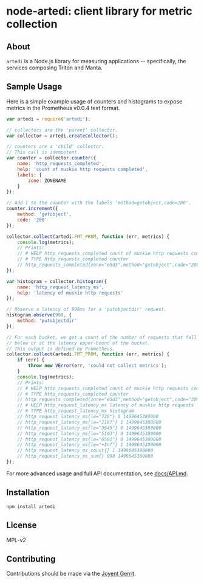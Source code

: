 # node-artedi: client library for metric collection

## About
`artedi` is a Node.js library for measuring applications -- specifically, the
services composing Triton and Manta.

## Sample Usage
Here is a simple example usage of counters and histograms to expose
metrics in the Prometheus v0.0.4 text format.

```javascript
var artedi = require('artedi');

// collectors are the 'parent' collector.
var collector = artedi.createCollector();

// counters are a 'child' collector.
// This call is idempotent.
var counter = collector.counter({
    name: 'http_requests_completed',
    help: 'count of muskie http requests completed',
    labels: {
        zone: ZONENAME
    }
});

// Add 1 to the counter with the labels 'method=getobject,code=200'.
counter.increment({
    method: 'getobject',
    code: '200'
});

collector.collect(artedi.FMT_PROM, function (err, metrics) {
    console.log(metrics);
    // Prints:
    // # HELP http_requests_completed count of muskie http requests completed
    // # TYPE http_requests_completed counter
    // http_requests_completed{zone="e5d3",method="getobject",code="200"} 1
});

var histogram = collector.histogram({
    name: 'http_request_latency_ms',
    help: 'latency of muskie http requests'
});

// Observe a latency of 998ms for a 'putobjectdir' request.
histogram.observe(998, {
    method: 'putobjectdir'
});

// For each bucket, we get a count of the number of requests that fall
// below or at the latency upper-bound of the bucket.
// This output is defined by Prometheus.
collector.collect(artedi.FMT_PROM, function (err, metrics) {
    if (err) {
        throw new VError(err, 'could not collect metrics');
    }
    console.log(metrics);
    // Prints:
    // # HELP http_requests_completed count of muskie http requests completed
    // # TYPE http_requests_completed counter
    // http_requests_completed{zone="e5d3",method="getobject",code="200"} 1
    // # HELP http_request_latency_ms latency of muskie http requests
    // # TYPE http_request_latency_ms histogram
    // http_request_latency_ms{le="729"} 0 1499645380000
    // http_request_latency_ms{le="2187"} 1 1499645380000
    // http_request_latency_ms{le="3645"} 0 1499645380000
    // http_request_latency_ms{le="5103"} 0 1499645380000
    // http_request_latency_ms{le="6561"} 0 1499645380000
    // http_request_latency_ms{le="+Inf"} 1 1499645380000
    // http_request_latency_ms_count{} 1 1499645380000
    // http_request_latency_ms_sum{} 998 1499645380000
});
```

For more advanced usage and full API documentation, see
[docs/API.md](./docs/API.md).

## Installation
```
npm install artedi
```

## License
MPL-v2

## Contributing
Contributions should be made via the [Joyent Gerrit](https://cr.joyent.us).
